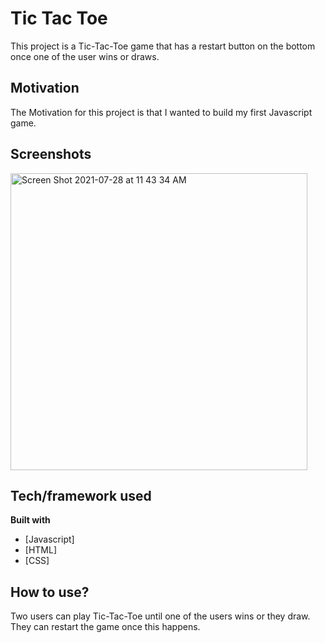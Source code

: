# Tic Tac Toe
This project is a Tic-Tac-Toe game that has a restart button on the bottom once one of the user wins or draws.
## Motivation
The Motivation for this project is that I wanted to build my first Javascript game.
## Screenshots
<img width="475" alt="Screen Shot 2021-07-28 at 11 43 34 AM" src="https://user-images.githubusercontent.com/67336625/127353304-12a24d08-9143-4336-86ff-fe2524e416af.png">


## Tech/framework used

<b>Built with</b>
- [Javascript]
- [HTML]
- [CSS]

## How to use?
Two users can play Tic-Tac-Toe until one of the users wins or they draw. They can restart the game once this happens.
